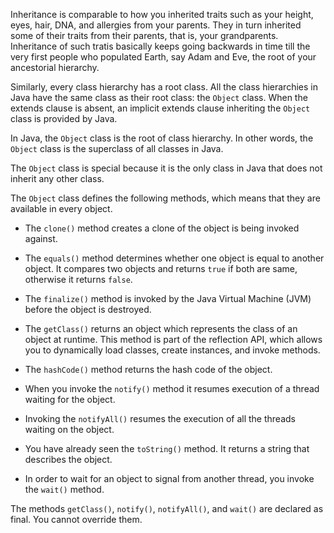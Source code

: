 Inheritance is comparable to how you inherited traits such as your height,
eyes, hair, DNA, and allergies from your parents. They in turn inherited
some of their traits from their parents, that is, your grandparents. Inheritance
of such tratis basically keeps going backwards in time till the very first people
who populated Earth, say Adam and Eve, the root of your ancestorial hierarchy.

Similarly, every class hierarchy has a root class. All the class hierarchies in
Java have the same class as their root class: the `Object` class. When the extends
clause is absent, an implicit extends clause inheriting the `Object` class is
provided by Java.

In Java, the `Object` class is the root of class hierarchy. In other words,
the `Object` class is the superclass of all classes in Java.

The `Object` class is special because it is the only class in Java that does not
inherit any other class. 

The `Object` class defines the following methods, which means that they are
available in every object.

  * The `clone()` method creates a clone of the object is being invoked against.

  * The `equals()` method determines whether one object is equal to another object.
    It compares two objects and returns `true` if both are same, otherwise it
    returns `false`.

  * The `finalize()` method is invoked by the Java Virtual Machine (JVM) before
    the object is destroyed.

  * The `getClass()` returns an object which represents the class of an object
    at runtime. This method is part of the reflection API, which allows you to
    dynamically load classes, create instances, and invoke methods.

  * The `hashCode()` method returns the hash code of the object.

  * When you invoke the `notify()` method it resumes execution of a thread
    waiting for the object.

  * Invoking the `notifyAll()` resumes the execution of all the threads waiting
    on the object.

  * You have already seen the `toString()` method. It returns a string that
    describes the object.
    
  * In order to wait for an object to signal from another thread, you invoke
    the `wait()` method.

The methods `getClass()`, `notify()`, `notifyAll()`, and `wait()` are declared
as final. You cannot override them.